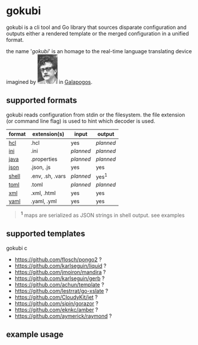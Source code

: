 # gokubi

gokubi is a cli tool and Go library that sources disparate configuration and
outputs either a rendered template or the merged configuration in a unified format.

the name '_gokubi_' is an homage to the real-time language translating device
imagined by ![Kurt Vonnegut](docs/vonnegut.jpeg) in [Galapogos](https://en.wikipedia.org/wiki/Gal%C3%A1pagos_(novel)).


## supported formats

gokubi reads configuration from stdin or the filesystem. the file extension (or command line flag) is used to hint which decoder is used.

format | extension(s) | input | output
--- | --- | --- | ---
[hcl](https://github.com/hashicorp/hcl) | .hcl | yes | _planned_
[ini](https://en.wikipedia.org/wiki/INI_file) | .ini | _planned_ | _planned_
[java](https://en.wikipedia.org/wiki/.properties) | .properties | _planned_ | _planned_
[json](http://www.json.org/) | .json, .js | yes | yes
[shell](https://docs.docker.com/compose/env-file/) | .env, .sh, .vars | _planned_ |yes<sup>1</sup>
[toml](https://github.com/toml-lang/toml) | .toml | _planned_ | _planned_
[xml](https://www.w3.org/TR/REC-xml/) | .xml, .html | yes | yes
[yaml](http://yaml.org/) | .yaml, .yml | yes | yes


> **<sup>1</sup>** maps are serialized as JSON strings in shell output. see examples


## supported templates

gokubi c

* https://github.com/flosch/pongo2 ?
* https://github.com/karlseguin/liquid ?
* https://github.com/jmoiron/mandira ?
* https://github.com/karlseguin/gerb ?
* https://github.com/achun/template ?
* https://github.com/lestrrat/go-xslate ?
* https://github.com/CloudyKit/jet ?
* https://github.com/sipin/gorazor ?
* https://github.com/eknkc/amber ?
* https://github.com/aymerick/raymond ?


## example usage
